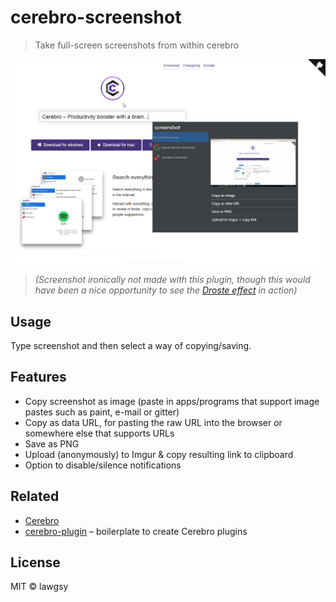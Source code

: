 # сerebro-screenshot

> Take full-screen screenshots from within cerebro

![](screenshot.png)
>_(Screenshot ironically not made with this plugin, though this would have been a nice opportunity to see the [Droste effect](https://en.wikipedia.org/wiki/Droste_effect) in action)_

## Usage
Type screenshot and then select a way of copying/saving.

## Features

* Copy screenshot as image (paste in apps/programs that support image pastes such as paint, e-mail or gitter)
* Copy as data URL, for pasting the raw URL into the browser or somewhere else that supports URLs
* Save as PNG
* Upload (anonymously) to Imgur & copy resulting link to clipboard
* Option to disable/silence notifications

## Related

* [Cerebro](http://github.com/KELiON/cerebro)
* [cerebro-plugin](http://github.com/KELiON/cerebro-plugin) – boilerplate to create Cerebro plugins

## License

MIT © lawgsy
